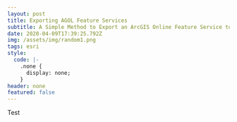 ```yaml
---
layout: post
title: Exporting AGOL Feature Services
subtitle: A Simple Method to Export an ArcGIS Online Feature Service to GeoJSON
date: 2020-04-09T17:39:25.792Z
img: /assets/img/random1.png
tags: esri
style:
  code: |-
    .none {
      display: none;
    }
header: none
featured: false
---
```

Test